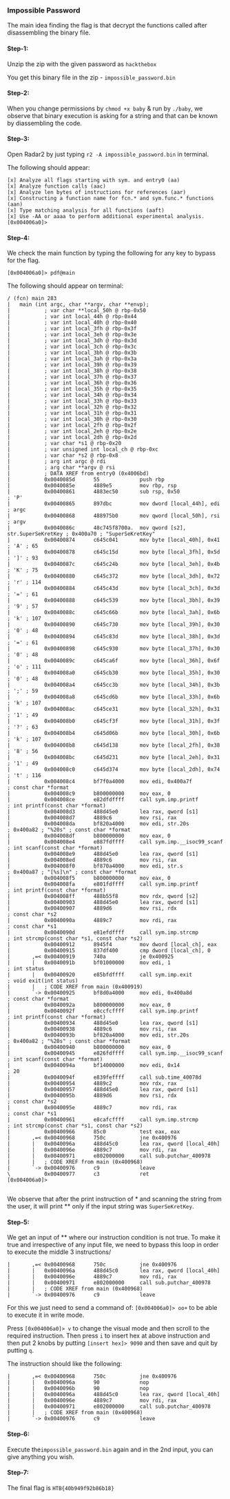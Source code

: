 ### Impossible Password

The main idea finding the flag is that decrypt the functions called after disassembling the binary file.  

#### Step-1:

Unzip the zip with the given password as `hackthebox`

You get this binary file in the zip - `impossible_password.bin`

#### Step-2:
When you change permissions by `chmod +x baby` & run by `./baby`, we observe that binary execution is asking for a string and that can be known by diassembling the code.

#### Step-3:

Open Radar2 by just typing `r2 -A impossible_password.bin` in terminal. 

The following should appear:
```
[x] Analyze all flags starting with sym. and entry0 (aa)
[x] Analyze function calls (aac)
[x] Analyze len bytes of instructions for references (aar)
[x] Constructing a function name for fcn.* and sym.func.* functions (aan)
[x] Type matching analysis for all functions (aaft)
[x] Use -AA or aaaa to perform additional experimental analysis.
[0x004006a0]>
```
#### Step-4:

We check the main function by typing the following for any key to bypass for the flag.

`[0x004006a0]> pdf@main`

The following should appear on terminal:
```
/ (fcn) main 283
|   main (int argc, char **argv, char **envp);
|           ; var char **local_50h @ rbp-0x50
|           ; var int local_44h @ rbp-0x44
|           ; var int local_40h @ rbp-0x40
|           ; var int local_3fh @ rbp-0x3f
|           ; var int local_3eh @ rbp-0x3e
|           ; var int local_3dh @ rbp-0x3d
|           ; var int local_3ch @ rbp-0x3c
|           ; var int local_3bh @ rbp-0x3b
|           ; var int local_3ah @ rbp-0x3a
|           ; var int local_39h @ rbp-0x39
|           ; var int local_38h @ rbp-0x38
|           ; var int local_37h @ rbp-0x37
|           ; var int local_36h @ rbp-0x36
|           ; var int local_35h @ rbp-0x35
|           ; var int local_34h @ rbp-0x34
|           ; var int local_33h @ rbp-0x33
|           ; var int local_32h @ rbp-0x32
|           ; var int local_31h @ rbp-0x31
|           ; var int local_30h @ rbp-0x30
|           ; var int local_2fh @ rbp-0x2f
|           ; var int local_2eh @ rbp-0x2e
|           ; var int local_2dh @ rbp-0x2d
|           ; var char *s1 @ rbp-0x20
|           ; var unsigned int local_ch @ rbp-0xc
|           ; var char *s2 @ rbp-0x8
|           ; arg int argc @ rdi
|           ; arg char **argv @ rsi
|           ; DATA XREF from entry0 (0x4006bd)
|           0x0040085d      55             push rbp
|           0x0040085e      4889e5         mov rbp, rsp
|           0x00400861      4883ec50       sub rsp, 0x50               ; 'P'
|           0x00400865      897dbc         mov dword [local_44h], edi  ; argc
|           0x00400868      488975b0       mov qword [local_50h], rsi  ; argv
|           0x0040086c      48c745f8700a.  mov qword [s2], str.SuperSeKretKey ; 0x400a70 ; "SuperSeKretKey"
|           0x00400874      c645c041       mov byte [local_40h], 0x41  ; 'A' ; 65
|           0x00400878      c645c15d       mov byte [local_3fh], 0x5d  ; ']' ; 93
|           0x0040087c      c645c24b       mov byte [local_3eh], 0x4b  ; 'K' ; 75
|           0x00400880      c645c372       mov byte [local_3dh], 0x72  ; 'r' ; 114
|           0x00400884      c645c43d       mov byte [local_3ch], 0x3d  ; '=' ; 61
|           0x00400888      c645c539       mov byte [local_3bh], 0x39  ; '9' ; 57
|           0x0040088c      c645c66b       mov byte [local_3ah], 0x6b  ; 'k' ; 107
|           0x00400890      c645c730       mov byte [local_39h], 0x30  ; '0' ; 48
|           0x00400894      c645c83d       mov byte [local_38h], 0x3d  ; '=' ; 61
|           0x00400898      c645c930       mov byte [local_37h], 0x30  ; '0' ; 48
|           0x0040089c      c645ca6f       mov byte [local_36h], 0x6f  ; 'o' ; 111
|           0x004008a0      c645cb30       mov byte [local_35h], 0x30  ; '0' ; 48
|           0x004008a4      c645cc3b       mov byte [local_34h], 0x3b  ; ';' ; 59
|           0x004008a8      c645cd6b       mov byte [local_33h], 0x6b  ; 'k' ; 107
|           0x004008ac      c645ce31       mov byte [local_32h], 0x31  ; '1' ; 49
|           0x004008b0      c645cf3f       mov byte [local_31h], 0x3f  ; '?' ; 63
|           0x004008b4      c645d06b       mov byte [local_30h], 0x6b  ; 'k' ; 107
|           0x004008b8      c645d138       mov byte [local_2fh], 0x38  ; '8' ; 56
|           0x004008bc      c645d231       mov byte [local_2eh], 0x31  ; '1' ; 49
|           0x004008c0      c645d374       mov byte [local_2dh], 0x74  ; 't' ; 116
|           0x004008c4      bf7f0a4000     mov edi, 0x400a7f           ; const char *format
|           0x004008c9      b800000000     mov eax, 0
|           0x004008ce      e82dfdffff     call sym.imp.printf         ; int printf(const char *format)
|           0x004008d3      488d45e0       lea rax, qword [s1]
|           0x004008d7      4889c6         mov rsi, rax
|           0x004008da      bf820a4000     mov edi, str.20s            ; 0x400a82 ; "%20s" ; const char *format
|           0x004008df      b800000000     mov eax, 0
|           0x004008e4      e887fdffff     call sym.imp.__isoc99_scanf ; int scanf(const char *format)
|           0x004008e9      488d45e0       lea rax, qword [s1]
|           0x004008ed      4889c6         mov rsi, rax
|           0x004008f0      bf870a4000     mov edi, str.s              ; 0x400a87 ; "[%s]\n" ; const char *format
|           0x004008f5      b800000000     mov eax, 0
|           0x004008fa      e801fdffff     call sym.imp.printf         ; int printf(const char *format)
|           0x004008ff      488b55f8       mov rdx, qword [s2]
|           0x00400903      488d45e0       lea rax, qword [s1]
|           0x00400907      4889d6         mov rsi, rdx                ; const char *s2
|           0x0040090a      4889c7         mov rdi, rax                ; const char *s1
|           0x0040090d      e81efdffff     call sym.imp.strcmp         ; int strcmp(const char *s1, const char *s2)
|           0x00400912      8945f4         mov dword [local_ch], eax
|           0x00400915      837df400       cmp dword [local_ch], 0
|       ,=< 0x00400919      740a           je 0x400925
|       |   0x0040091b      bf01000000     mov edi, 1                  ; int status
|       |   0x00400920      e85bfdffff     call sym.imp.exit           ; void exit(int status)
|       |   ; CODE XREF from main (0x400919)
|       `-> 0x00400925      bf8d0a4000     mov edi, 0x400a8d           ; const char *format
|           0x0040092a      b800000000     mov eax, 0
|           0x0040092f      e8ccfcffff     call sym.imp.printf         ; int printf(const char *format)
|           0x00400934      488d45e0       lea rax, qword [s1]
|           0x00400938      4889c6         mov rsi, rax
|           0x0040093b      bf820a4000     mov edi, str.20s            ; 0x400a82 ; "%20s" ; const char *format
|           0x00400940      b800000000     mov eax, 0
|           0x00400945      e826fdffff     call sym.imp.__isoc99_scanf ; int scanf(const char *format)
|           0x0040094a      bf14000000     mov edi, 0x14               ; 20
|           0x0040094f      e839feffff     call sub.time_40078d
|           0x00400954      4889c2         mov rdx, rax
|           0x00400957      488d45e0       lea rax, qword [s1]
|           0x0040095b      4889d6         mov rsi, rdx                ; const char *s2
|           0x0040095e      4889c7         mov rdi, rax                ; const char *s1
|           0x00400961      e8cafcffff     call sym.imp.strcmp         ; int strcmp(const char *s1, const char *s2)
|           0x00400966      85c0           test eax, eax
|       ,=< 0x00400968      750c           jne 0x400976
|       |   0x0040096a      488d45c0       lea rax, qword [local_40h]
|       |   0x0040096e      4889c7         mov rdi, rax
|       |   0x00400971      e802000000     call sub.putchar_400978
|       |   ; CODE XREF from main (0x400968)
|       `-> 0x00400976      c9             leave
\           0x00400977      c3             ret
[0x004006a0]> 


```
We observe that after the print instruction of * and scanning the string from the user, it will print ** only if the input string was `SuperSeKretKey`.

#### Step-5:
We get an input of ** where our instruction condition is not true. To make it true and irrespective of any input file, we need to bypass this loop in order to execute the middle 3 instructions/

```
|       ,=< 0x00400968      750c           jne 0x400976
|       |   0x0040096a      488d45c0       lea rax, qword [local_40h]
|       |   0x0040096e      4889c7         mov rdi, rax
|       |   0x00400971      e802000000     call sub.putchar_400978
|       |   ; CODE XREF from main (0x400968)
|       `-> 0x00400976      c9             leave
```
For this we just need to send a command of: `[0x004006a0]> oo+` to be able to execute it in write mode.

Press `[0x004006a0]> v` to change the visual mode and then scroll to the required instruction. Then press `i` to insert hex at above instruction and then put 2 knobs by putting `[insert hex]> 9090` and then save and quit by putting `q`.

The instruction should like the following:

```
|       ,=< 0x00400968      750c           jne 0x400976
|       |   0x0040096a      90             nop                                 
|       |   0x0040096b      90             nop   
|       |   0x0040096a      488d45c0       lea rax, qword [local_40h]
|       |   0x0040096e      4889c7         mov rdi, rax
|       |   0x00400971      e802000000     call sub.putchar_400978
|       |   ; CODE XREF from main (0x400968)
|       `-> 0x00400976      c9             leave
```

#### Step-6:
Execute the`impossible_password.bin` again and in the 2nd input, you can give anything you wish.

#### Step-7:
The final flag is `HTB{40b949f92b86b18}`

